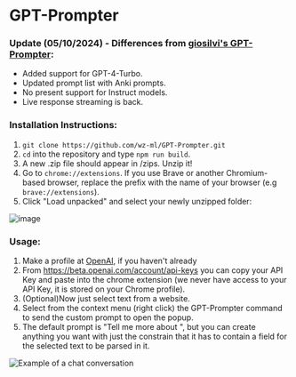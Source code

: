 # GPT-Prompter

### Update (05/10/2024) - Differences from [giosilvi's GPT-Prompter](https://github.com/giosilvi/GPT-Prompter):
- Added support for GPT-4-Turbo.
- Updated prompt list with Anki prompts.
- No present support for Instruct models.
- Live response streaming is back.

### Installation Instructions:
1. `git clone https://github.com/wz-ml/GPT-Prompter.git`
2. `cd` into the repository and type `npm run build`.
3. A new .zip file should appear in /zips. Unzip it!
4. Go to `chrome://extensions`. If you use Brave or another Chromium-based browser, replace the prefix with the name of your browser (e.g `brave://extensions`).
5. Click "Load unpacked" and select your newly unzipped folder:

![image](https://github.com/wz-ml/GPT-Prompter/assets/38673735/2e780b92-c77a-45bd-b508-6342de52850a)

### Usage:
1. Make a profile at [OpenAI](https://beta.openai.com/), if you haven't already
2. From https://beta.openai.com/account/api-keys you can copy your API Key and paste into the chrome extension (we never have access to your API Key, it is stored on your Chrome profile).
3. (Optional)Now just select text from a website.
4. Select from the context menu (right click) the GPT-Prompter command to send the custom prompt to open the popup. 
5. The default prompt is "Tell me more about <selected text>", but you can create anything you want with just the constrain that it has to contain a field for the selected text to be parsed in it.

![Example of a chat conversation](ChatExample.png)
